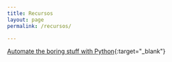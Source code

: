```yaml
---
title: Recursos
layout: page
permalink: /recursos/

---
```


[Automate the boring stuff with Python](https://eliotjorge.github.io/dir-recursos/libro-python){:target="_blank"}
